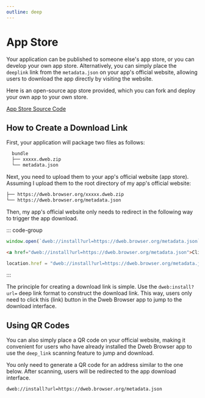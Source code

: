 ```yaml
---
outline: deep
---
```


# App Store

Your application can be published to someone else's app store, or you can develop your own app store.
Alternatively, you can simply place the `deeplink` link from the `metadata.json` on your app's official website, allowing users to download the app directly by visiting the website.

Here is an open-source app store provided, which you can fork and deploy your own app to your own store.

[App Store Source Code](https://github.com/BioforestChain/app-center)

## How to Create a Download Link

First, your application will package two files as follows:

```bash
  bundle
  ├── xxxxx.dweb.zip
  └── metadata.json
```

Next, you need to upload them to your app's official website (app store).
Assuming I upload them to the root directory of my app's official website:

```bash
├── https://dweb.browser.org/xxxxx.dweb.zip
└── https://dweb.browser.org/metadata.json
```

Then, my app's official website only needs to redirect in the following way to trigger the app download.

::: code-group

```javascript [open]
window.open(`dweb://install?url=https://dweb.browser.org/metadata.json`);
```

```html [a tag]
<a href="dweb://install?url=https://dweb.browser.org/metadata.json">Click to Download</a>
```

```javascript [href]
location.href = "dweb://install?url=https://dweb.browser.org/metadata.json";
```

:::

The principle for creating a download link is simple. Use the `dweb:install?url=` deep link format to construct the download link.
This way, users only need to click this (link) button in the Dweb Browser app to jump to the download interface.

## Using QR Codes

You can also simply place a QR code on your official website, making it convenient for users who have already installed the Dweb Browser app to use the `deep_link` scanning feature to jump and download.

You only need to generate a QR code for an address similar to the one below. After scanning, users will be redirected to the app download interface.

```bash
dweb://install?url=https://dweb.browser.org/metadata.json
```
